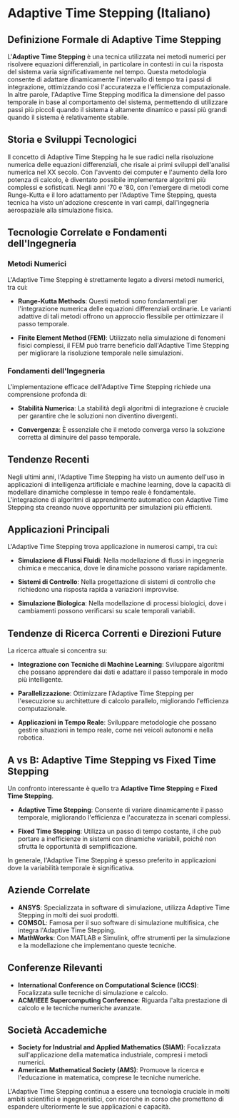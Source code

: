 # Adaptive Time Stepping (Italiano)

## Definizione Formale di Adaptive Time Stepping

L'**Adaptive Time Stepping** è una tecnica utilizzata nei metodi numerici per risolvere equazioni differenziali, in particolare in contesti in cui la risposta del sistema varia significativamente nel tempo. Questa metodologia consente di adattare dinamicamente l'intervallo di tempo tra i passi di integrazione, ottimizzando così l'accuratezza e l'efficienza computazionale. In altre parole, l'Adaptive Time Stepping modifica la dimensione del passo temporale in base al comportamento del sistema, permettendo di utilizzare passi più piccoli quando il sistema è altamente dinamico e passi più grandi quando il sistema è relativamente stabile.

## Storia e Sviluppi Tecnologici

Il concetto di Adaptive Time Stepping ha le sue radici nella risoluzione numerica delle equazioni differenziali, che risale ai primi sviluppi dell'analisi numerica nel XX secolo. Con l'avvento dei computer e l'aumento della loro potenza di calcolo, è diventato possibile implementare algoritmi più complessi e sofisticati. Negli anni '70 e '80, con l'emergere di metodi come Runge-Kutta e il loro adattamento per l'Adaptive Time Stepping, questa tecnica ha visto un'adozione crescente in vari campi, dall'ingegneria aerospaziale alla simulazione fisica.

## Tecnologie Correlate e Fondamenti dell'Ingegneria

### Metodi Numerici

L'Adaptive Time Stepping è strettamente legato a diversi metodi numerici, tra cui:

- **Runge-Kutta Methods**: Questi metodi sono fondamentali per l'integrazione numerica delle equazioni differenziali ordinarie. Le varianti adattive di tali metodi offrono un approccio flessibile per ottimizzare il passo temporale.

- **Finite Element Method (FEM)**: Utilizzato nella simulazione di fenomeni fisici complessi, il FEM può trarre beneficio dall'Adaptive Time Stepping per migliorare la risoluzione temporale nelle simulazioni.

### Fondamenti dell'Ingegneria

L'implementazione efficace dell'Adaptive Time Stepping richiede una comprensione profonda di:

- **Stabilità Numerica**: La stabilità degli algoritmi di integrazione è cruciale per garantire che le soluzioni non diventino divergenti.

- **Convergenza**: È essenziale che il metodo converga verso la soluzione corretta al diminuire del passo temporale.

## Tendenze Recenti

Negli ultimi anni, l'Adaptive Time Stepping ha visto un aumento dell'uso in applicazioni di intelligenza artificiale e machine learning, dove la capacità di modellare dinamiche complesse in tempo reale è fondamentale. L'integrazione di algoritmi di apprendimento automatico con Adaptive Time Stepping sta creando nuove opportunità per simulazioni più efficienti.

## Applicazioni Principali

L'Adaptive Time Stepping trova applicazione in numerosi campi, tra cui:

- **Simulazione di Flussi Fluidi**: Nella modellazione di flussi in ingegneria chimica e meccanica, dove le dinamiche possono variare rapidamente.

- **Sistemi di Controllo**: Nella progettazione di sistemi di controllo che richiedono una risposta rapida a variazioni improvvise.

- **Simulazione Biologica**: Nella modellazione di processi biologici, dove i cambiamenti possono verificarsi su scale temporali variabili.

## Tendenze di Ricerca Correnti e Direzioni Future

La ricerca attuale si concentra su:

- **Integrazione con Tecniche di Machine Learning**: Sviluppare algoritmi che possano apprendere dai dati e adattare il passo temporale in modo più intelligente.

- **Parallelizzazione**: Ottimizzare l'Adaptive Time Stepping per l'esecuzione su architetture di calcolo parallelo, migliorando l'efficienza computazionale.

- **Applicazioni in Tempo Reale**: Sviluppare metodologie che possano gestire situazioni in tempo reale, come nei veicoli autonomi e nella robotica.

## A vs B: Adaptive Time Stepping vs Fixed Time Stepping

Un confronto interessante è quello tra **Adaptive Time Stepping** e **Fixed Time Stepping**. 

- **Adaptive Time Stepping**: Consente di variare dinamicamente il passo temporale, migliorando l'efficienza e l'accuratezza in scenari complessi.

- **Fixed Time Stepping**: Utilizza un passo di tempo costante, il che può portare a inefficienze in sistemi con dinamiche variabili, poiché non sfrutta le opportunità di semplificazione.

In generale, l'Adaptive Time Stepping è spesso preferito in applicazioni dove la variabilità temporale è significativa.

## Aziende Correlate

- **ANSYS**: Specializzata in software di simulazione, utilizza Adaptive Time Stepping in molti dei suoi prodotti.
- **COMSOL**: Famosa per il suo software di simulazione multifisica, che integra l'Adaptive Time Stepping.
- **MathWorks**: Con MATLAB e Simulink, offre strumenti per la simulazione e la modellazione che implementano queste tecniche.

## Conferenze Rilevanti

- **International Conference on Computational Science (ICCS)**: Focalizzata sulle tecniche di simulazione e calcolo.
- **ACM/IEEE Supercomputing Conference**: Riguarda l'alta prestazione di calcolo e le tecniche numeriche avanzate.

## Società Accademiche

- **Society for Industrial and Applied Mathematics (SIAM)**: Focalizzata sull'applicazione della matematica industriale, compresi i metodi numerici.
- **American Mathematical Society (AMS)**: Promuove la ricerca e l'educazione in matematica, comprese le tecniche numeriche.

L'Adaptive Time Stepping continua a essere una tecnologia cruciale in molti ambiti scientifici e ingegneristici, con ricerche in corso che promettono di espandere ulteriormente le sue applicazioni e capacità.